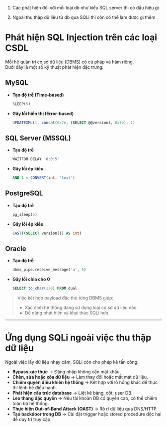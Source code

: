 
1. Các phát hiện đối với mỗi loại db như kiểu SQL server thì có dấu hiệu gì

2. Ngoài thu thập dữ liệu từ db qua SQLi thì còn có thể làm được gì thêm 

# Phát hiện SQL Injection trên các loại CSDL

Mỗi hệ quản trị cơ sở dữ liệu (DBMS) có cú pháp và hàm riêng.  
Dưới đây là một số kỹ thuật phát hiện đặc trưng:

## MySQL
- **Tạo độ trễ (Time-based)**  
  ```sql
  SLEEP(5)
  ```
- **Gây lỗi hiển thị (Error-based)**  
  ```sql
  UPDATEXML(1, concat(0x7e, (SELECT @@version), 0x7e), 1)
  ```

## SQL Server (MSSQL)
- **Tạo độ trễ**  
  ```sql
  WAITFOR DELAY '0:0:5'
  ```
- **Gây lỗi ép kiểu**  
  ```sql
  AND 1 = CONVERT(int, 'text')
  ```

## PostgreSQL
- **Tạo độ trễ**  
  ```sql
  pg_sleep(5)
  ```
- **Gây lỗi ép kiểu**  
  ```sql
  CAST((SELECT version()) AS int)
  ```

## Oracle
- **Tạo độ trễ**  
  ```sql
  dbms_pipe.receive_message('a', 5)
  ```
- **Gây lỗi chia cho 0**  
  ```sql
  SELECT to_char(1/0) FROM dual
  ```

> Việc kết hợp payload đặc thù từng DBMS giúp:
> - Xác định hệ thống đang sử dụng loại cơ sở dữ liệu nào.  
> - Dễ dàng phát hiện và khai thác SQLi hơn.  

---

# Ứng dụng SQLi ngoài việc thu thập dữ liệu

Ngoài việc lấy dữ liệu nhạy cảm, SQLi còn cho phép kẻ tấn công:

- **Bypass xác thực** → Đăng nhập không cần mật khẩu.  
- **Chèn, sửa hoặc xóa dữ liệu** → Làm thay đổi hoặc mất mát dữ liệu.  
- **Chiếm quyền điều khiển hệ thống** → Kết hợp với lỗ hổng khác để thực thi lệnh hệ điều hành.  
- **Phát hiện cấu trúc database** → Liệt kê bảng, cột, user DB.  
- **Leo thang đặc quyền** → Nếu tài khoản DB có quyền cao, có thể chiếm toàn bộ hệ thống.  
- **Thực hiện Out-of-Band Attack (OAST)** → Rò rỉ dữ liệu qua DNS/HTTP.  
- **Tạo backdoor trong DB** → Cài đặt trigger hoặc stored procedure độc hại để duy trì truy cập.  
